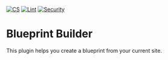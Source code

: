 [![CS](https://github.com/emilia-capital/blueprint-builder/actions/workflows/cs.yml/badge.svg)](https://github.com/emilia-capital/blueprint-builder/actions/workflows/cs.yml)
[![Lint](https://github.com/emilia-capital/blueprint-builder/actions/workflows/lint.yml/badge.svg)](https://github.com/emilia-capital/blueprint-builder/actions/workflows/lint.yml)
[![Security](https://github.com/emilia-capital/blueprint-builder/actions/workflows/security.yml/badge.svg)](https://github.com/emilia-capital/blueprint-builder/actions/workflows/security.yml)

# Blueprint Builder
This plugin helps you create a blueprint from your current site.

